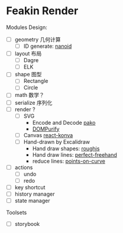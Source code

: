 # Feakin Render

Modules Design:

- [ ] geometry 几何计算
  - [ ] ID generate: [nanoid](https://github.com/ai/nanoid)
- [ ] layout 布局
  - [ ] Dagre
  - [ ] ELK
- [ ] shape 图型
  - [ ] Rectangle
  - [ ] Circle
- [ ] math 数学？
- [ ] serialize 序列化
- [ ] render ?
  - [ ] SVG
    - Encode and Decode [pako](https://github.com/nodeca/pako)
    - [DOMPurify](https://github.com/cure53/DOMPurify)
  - [ ] Canvas [react-konva](https://github.com/konvajs/react-konva)
  - [ ] Hand-drawn by Excalidraw
    - Hand draw shapes: [roughjs](https://github.com/rough-stuff/rough)
    - Hand draw lines: [perfect-freehand](https://github.com/steveruizok/perfect-freehand)
    - reduce lines: [points-on-curve](https://github.com/pshihn/bezier-points)
- [ ] actions
  - [ ] undo
  - [ ] redo
- [ ] key shortcut
- [ ] history manager
- [ ] state manager
  
Toolsets

- [ ] storybook
